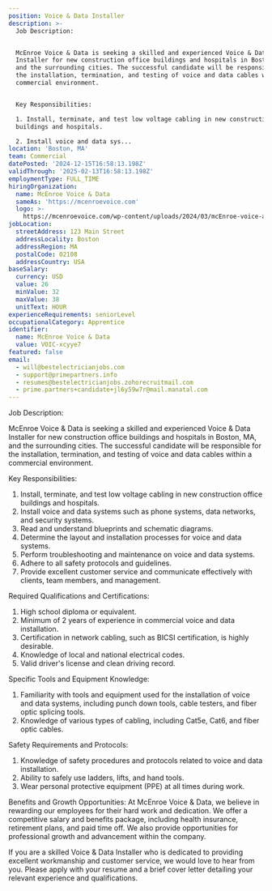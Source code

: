 ```yaml
---
position: Voice & Data Installer
description: >-
  Job Description:


  McEnroe Voice & Data is seeking a skilled and experienced Voice & Data
  Installer for new construction office buildings and hospitals in Boston, MA,
  and the surrounding cities. The successful candidate will be responsible for
  the installation, termination, and testing of voice and data cables within a
  commercial environment.


  Key Responsibilities:

  1. Install, terminate, and test low voltage cabling in new construction office
  buildings and hospitals.

  2. Install voice and data sys...
location: 'Boston, MA'
team: Commercial
datePosted: '2024-12-15T16:58:13.198Z'
validThrough: '2025-02-13T16:58:13.198Z'
employmentType: FULL_TIME
hiringOrganization:
  name: McEnroe Voice & Data
  sameAs: 'https://mcenroevoice.com'
  logo: >-
    https://mcenroevoice.com/wp-content/uploads/2024/03/mcEnroe-voice-and-data-logo.png
jobLocation:
  streetAddress: 123 Main Street
  addressLocality: Boston
  addressRegion: MA
  postalCode: 02108
  addressCountry: USA
baseSalary:
  currency: USD
  value: 26
  minValue: 32
  maxValue: 38
  unitText: HOUR
experienceRequirements: seniorLevel
occupationalCategory: Apprentice
identifier:
  name: McEnroe Voice & Data
  value: VOIC-xcyye7
featured: false
email:
  - will@bestelectricianjobs.com
  - support@primepartners.info
  - resumes@bestelectricianjobs.zohorecruitmail.com
  - prime.partners+candidate+jl6y59w7r@mail.manatal.com
---
```




Job Description:

McEnroe Voice & Data is seeking a skilled and experienced Voice & Data Installer for new construction office buildings and hospitals in Boston, MA, and the surrounding cities. The successful candidate will be responsible for the installation, termination, and testing of voice and data cables within a commercial environment.

Key Responsibilities:
1. Install, terminate, and test low voltage cabling in new construction office buildings and hospitals.
2. Install voice and data systems such as phone systems, data networks, and security systems.
3. Read and understand blueprints and schematic diagrams.
4. Determine the layout and installation processes for voice and data systems.
5. Perform troubleshooting and maintenance on voice and data systems.
6. Adhere to all safety protocols and guidelines.
7. Provide excellent customer service and communicate effectively with clients, team members, and management.

Required Qualifications and Certifications:
1. High school diploma or equivalent.
2. Minimum of 2 years of experience in commercial voice and data installation.
3. Certification in network cabling, such as BICSI certification, is highly desirable.
4. Knowledge of local and national electrical codes.
5. Valid driver's license and clean driving record.

Specific Tools and Equipment Knowledge:
1. Familiarity with tools and equipment used for the installation of voice and data systems, including punch down tools, cable testers, and fiber optic splicing tools.
2. Knowledge of various types of cabling, including Cat5e, Cat6, and fiber optic cables.

Safety Requirements and Protocols:
1. Knowledge of safety procedures and protocols related to voice and data installation.
2. Ability to safely use ladders, lifts, and hand tools.
3. Wear personal protective equipment (PPE) at all times during work.

Benefits and Growth Opportunities:
At McEnroe Voice & Data, we believe in rewarding our employees for their hard work and dedication. We offer a competitive salary and benefits package, including health insurance, retirement plans, and paid time off. We also provide opportunities for professional growth and advancement within the company.

If you are a skilled Voice & Data Installer who is dedicated to providing excellent workmanship and customer service, we would love to hear from you. Please apply with your resume and a brief cover letter detailing your relevant experience and qualifications.